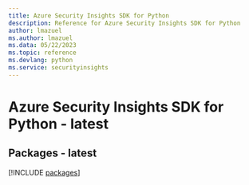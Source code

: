 ```yaml
---
title: Azure Security Insights SDK for Python
description: Reference for Azure Security Insights SDK for Python
author: lmazuel
ms.author: lmazuel
ms.data: 05/22/2023
ms.topic: reference
ms.devlang: python
ms.service: securityinsights
---
```

# Azure Security Insights SDK for Python - latest
## Packages - latest
[!INCLUDE [packages](security-insights-index.md)]